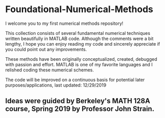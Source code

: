# Foundational-Numerical-Methods

I welcome you to my first numerical methods repository!

This collection consists of several fundamental numerical techniques written beautifully in MATLAB code. 
Although the comments were a bit lengthy, I hope you can enjoy reading my code and sincerely appreciate if you could point out any improvements.

These methods have been originally conceptualized, created, debugged with passion and effort. MATLAB is one of my favorite languages and I relished coding these numerical schemes.

The code will be improved on a continuous basis for potential later purposes/applications, last updated: 12/29/2019

## Ideas were guided by Berkeley's MATH 128A course, Spring 2019 by Professor John Strain.
